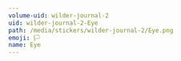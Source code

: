 ```yaml
---
volume-uid: wilder-journal-2
uid: wilder-journal-2-Eye
path: /media/stickers/wilder-journal-2/Eye.png
emoji: 🏳️
name: Eye
---
```

